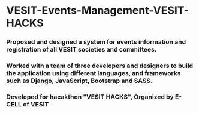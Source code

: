 # VESIT-Events-Management-VESIT-HACKS
### Proposed and designed a system for events information and registration of all VESIT societies and committees.
### Worked with a team of three developers and designers to build the application using different languages, and frameworks such as Django, JavaScript, Bootstrap and SASS.
### Developed for hacakthon "VESIT HACKS", Organized by E-CELL of VESIT

